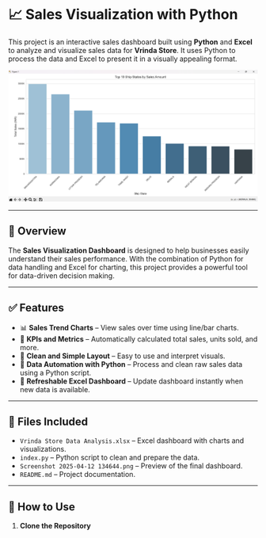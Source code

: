 # 📈 Sales Visualization with Python

This project is an interactive sales dashboard built using **Python** and **Excel** to analyze and visualize sales data for **Vrinda Store**. It uses Python to process the data and Excel to present it in a visually appealing format.

![Dashboard Screenshot](Screenshot%202025-04-12%20134644.png)

---

## 🧾 Overview

The **Sales Visualization Dashboard** is designed to help businesses easily understand their sales performance. With the combination of Python for data handling and Excel for charting, this project provides a powerful tool for data-driven decision making.

---

## ✅ Features

- 📊 **Sales Trend Charts** – View sales over time using line/bar charts.
- 🧮 **KPIs and Metrics** – Automatically calculated total sales, units sold, and more.
- 🧩 **Clean and Simple Layout** – Easy to use and interpret visuals.
- 📂 **Data Automation with Python** – Process and clean raw sales data using a Python script.
- 🔄 **Refreshable Excel Dashboard** – Update dashboard instantly when new data is available.

---

## 📁 Files Included

- `Vrinda Store Data Analysis.xlsx` – Excel dashboard with charts and visualizations.
- `index.py` – Python script to clean and prepare the data.
- `Screenshot 2025-04-12 134644.png` – Preview of the final dashboard.
- `README.md` – Project documentation.

---

## 🚀 How to Use

1. **Clone the Repository**  
